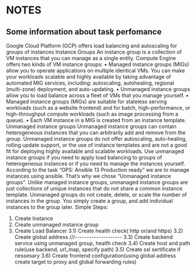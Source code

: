 NOTES
=======


## Some information about task perfomance

Google Cloud Platform (GCP) offers load balancing and autoscaling for groups of instances
Instance Groups
An instance group is a collection of VM instances that you can manage as a single entity.
Compute Engine offers two kinds of VM instance groups:
•	Managed instance groups (MIGs) allow you to operate applications on multiple identical VMs. You can make your workloads scalable and highly available by taking advantage of automated MIG services, including: autoscaling, autohealing, regional (multi-zone) deployment, and auto-updating.
•	Unmanaged instance groups allow you to load balance across a fleet of VMs that you manage yourself.
•	Managed instance groups (MIGs) are suitable for stateless serving workloads (such as a website frontend) and for batch, high-performance, or high-throughput compute workloads (such as image processing from a queue).
•	Each VM instance in a MIG is created from an instance template.
Unmanaged instance groups
Unmanaged instance groups can contain heterogeneous instances that you can arbitrarily add and remove from the group. Unmanaged instance groups do not offer autoscaling, auto-healing, rolling update support, or the use of instance templates and are not a good fit for deploying highly available and scalable workloads. Use unmanaged instance groups if you need to apply load balancing to groups of heterogeneous instances or if you need to manage the instances yourself.
According to the task “OPS: Ansible 13 Production ready” we are to manage instances using ansible. That’s why we chose “Unmanaged instance groups”. 
Unlike managed instance groups, unmanaged instance groups are just collections of unique instances that do not share a common instance template. Unmanaged groups do not create, delete, or scale the number of instances in the group.  You simply create a group, and add individual instances to the group later.
Simple Steps:
1)	Create Instance
2)	Create unmanaged instance group
3)	Create Load Balancer
3.1) Create health check( http or/and https)
3.2) Create global address ///--------------------
3.3) Create backend service using unmanaged group, health check
3.4) Create host and path rule(use backend, url_map, specify path)
3.5) Create ssl sertificate if  nessesary
3.6) Create frontend configuration(using global address create target to proxy and global forwarding rules)

